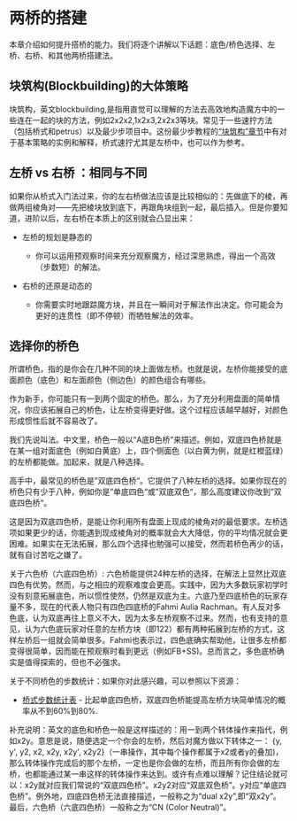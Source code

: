 # 两桥的搭建

<!-- | ![](http://cube.rider.biz/visualcube.php?fmt=svg&bg=t&size=150&stage=f2b&alg=RUM%27UR%27U2) | (U2) R U M' U R' <br> (U2) R U' M U' R'|
|:--:|:--:| -->

本章介绍如何提升搭桥的能力。我们将逐个讲解以下话题：底色/桥色选择、左桥、右桥、和其他两桥搭建法。

## 块筑构(Blockbuilding)的大体策略

块筑构，英文blockbuilding,是指用直觉可以理解的方法去高效地构造魔方中的一些连在一起的块的方法，例如2x2x2,1x2x3,2x2x3等块。常见于一些速拧方法（包括桥式和petrus）以及最少步项目中。这份最少步教程的[“块筑构”章节](https://fmcsolves.cubing.net/fmc_tutorial_ENG.pdf#section.2.1)中有对于基本策略的实例和解释，桥式速拧尤其是左桥中，也可以作为参考。

## 左桥 vs 右桥 ：相同与不同

如果你从桥式入门法过来，你的左右桥做法应该是比较相似的：先做底下的棱，再做两组棱角对——先把棱块放到底下，再跟角块组到一起，最后插入。但是你要知道，进阶以后，左右桥在本质上的区别就会凸显出来：

- 左桥的规划是静态的
    - 你可以运用预观察时间来充分观察魔方，经过深思熟虑，得出一个高效（步数短）的解法。

- 右桥的还原是动态的
    - 你需要实时地跟踪魔方块，并且在一瞬间对于解法作出决定。你可能会为更好的连贯性（即不停顿）而牺牲解法的效率。


## 选择你的桥色

所谓桥色，指的是你会在几种不同的块上面做左桥。也就是说，左桥你能接受的底面颜色（底色）和左面颜色（侧边色）的颜色组合有哪些。

作为新手，你可能只有一到两个固定的桥色。那么，为了充分利用盘面的简单情况，你应该拓展自己的桥色，让左桥变得更好做。这个过程应该越早越好，对颜色形成惯性后就不容易改了。

我们先说叫法。中文里，桥色一般以“A底B色桥”来描述。例如，双底四色桥就是在某一组对面底色（例如白黄底）上，四个侧面色（以白黄为例，就是红橙蓝绿）的左桥都能做。加起来，就是八种选择。

高手中，最常见的桥色是”双底四色桥“。它提供了八种左桥的选择。如果你现在的桥色只有少于八种，例如你是”单底四色“或”双底双色“，那么高度建议你改到”双底四色桥“。

这是因为双底四色桥，是能让你利用所有盘面上现成的棱角对的最低要求。左桥选项如果更少的话，你能遇到现成棱角对的概率就会大大降低，你的平均情况就会更困难。如果实在无法拓展，那么四个选择也勉强可以接受，然而若桥色再少的话，就有自讨苦吃之嫌了。


<!-- (on a side note: x2y2 means that you're more sensitive to the L/R sides as their colors are fixed.  ) -->

关于六色桥（六底四色桥）: 六色桥能提供24种左桥的选择，在解法上显然比双底四色有优势。然而，与之相应的观察难度会更高。实践中，因为大多数玩家初学时没有刻意拓展底色，所以惯性使然，仍然是双底为主。六底乃至四底桥色的玩家存量不多，现在的代表人物只有四色四底桥的Fahmi Aulia Rachman。有人反对多色底，认为双底再往上意义不大，因为太多左桥观察不过来。然而，也有支持的意见，认为六色底玩家对任意的左桥方块（即122）都有两种拓展到左桥的方式，这样左桥后一组就会简单很多。Fahmi也表示过，四色底确实帮助他，让很多左桥都变得很简单，因而能在预观察时看到更远（例如FB+SS)。总而言之，多色底桥确实是值得探索的，但也不必强求。

关于不同桥色的步数统计：如果你对此感兴趣，可以参照以下资源：

- [桥式步数统计表](https://docs.google.com/spreadsheets/d/1EectP3O_qwQp_2WohbDrlohxhs2ee17sjFfxZr_-D1g/edit#gid=0) - 比起单底四色桥，双底四色桥能提高左桥方块简单情况的概率从不到60%到80%.

补充说明：英文的底色和桥色一般是这样描述的：用一到两个转体操作来指代，例如x2y。意思是说，随便选定一个你会的左桥，然后对魔方做以下转体之一： {y, y', y2, x2, x2y, x2y', x2y2}（一串操作，其中每个操作都属于x2或者y的叠加)，那么转体操作完成后的那个左桥，一定也是你会做的左桥，而且所有你会做的左桥，也都能通过某一串这样的转体操作来达到。或许有点难以理解？记住结论就可以：x2y就对应我们常说的“双底四色桥”。x2y2对应“双底双色桥”。y对应“单底四色桥”。例外地，四底四色桥无法直接描述，一般称之为“dual x2y”,即“双x2y”。最后，六色桥（六底四色桥）一般称之为“CN (Color Neutral)”。
